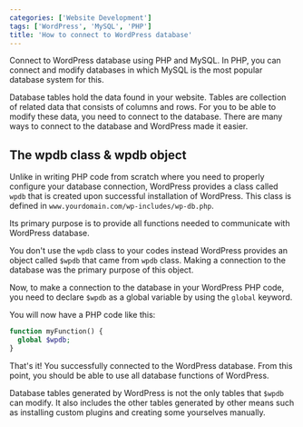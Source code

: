 ```yaml
---
categories: ['Website Development']
tags: ['WordPress', 'MySQL', 'PHP']
title: 'How to connect to WordPress database'
---
```

Connect to WordPress database using PHP and MySQL. In PHP, you can connect and modify databases in which MySQL is the most popular database system for this.

Database tables hold the data found in your website. Tables are collection of related data that consists of columns and rows. For you to be able to modify these data, you need to connect to the database. There are many ways to connect to the database and WordPress made it easier.

## The wpdb class & wpdb object

Unlike in writing PHP code from scratch where you need to properly configure your database connection, WordPress provides a class called `wpdb` that is created upon successful installation of WordPress. This class is defined in `www.yourdomain.com/wp-includes/wp-db.php`.

Its primary purpose is to provide all functions needed to communicate with WordPress database.

You don't use the `wpdb` class to your codes instead WordPress provides an object called `$wpdb` that came from `wpdb` class. Making a connection to the database was the primary purpose of this object.

Now, to make a connection to the database in your WordPress PHP code, you need to declare `$wpdb` as a global variable by using the `global` keyword.

You will now have a PHP code like this:

```php
function myFunction() {     
  global $wpdb; 
} 
```

That's it! You successfully connected to the WordPress database. From this point, you should be able to use all database functions of WordPress.

Database tables generated by WordPress is not the only tables that `$wpdb` can modify. It also includes the other tables generated by other means such as installing custom plugins and creating some yourselves manually.
